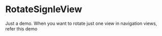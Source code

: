 RotateSignleView
================
Just a demo.
When you want to rotate just one view in navigation views, refer this demo
